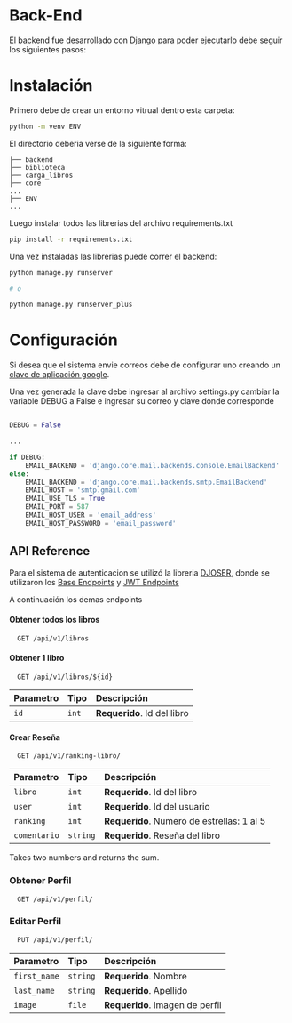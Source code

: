 
# Back-End

El backend fue desarrollado con Django para poder ejecutarlo debe seguir los siguientes pasos:

# Instalación

Primero debe de crear un entorno vitrual dentro esta carpeta:

```bash
python -m venv ENV

```

El directorio deberia verse de la siguiente forma:

```
├── backend
├── biblioteca
├── carga_libros
├── core
...
├── ENV
...
```

Luego instalar todos las librerias del archivo requirements.txt

```bash
pip install -r requirements.txt

```

Una vez instaladas las librerias puede correr el backend:

```bash
python manage.py runserver

# o

python manage.py runserver_plus

```

# Configuración

Si desea que el sistema envie correos debe de configurar uno creando un [clave de aplicación google](https://support.google.com/accounts/answer/185833?hl=es-419).

Una vez generada la clave debe ingresar al archivo settings.py cambiar la variable DEBUG a False e ingresar su correo y clave donde corresponde

```python

DEBUG = False

...

if DEBUG:
    EMAIL_BACKEND = 'django.core.mail.backends.console.EmailBackend'
else:
    EMAIL_BACKEND = 'django.core.mail.backends.smtp.EmailBackend'
    EMAIL_HOST = 'smtp.gmail.com'
    EMAIL_USE_TLS = True
    EMAIL_PORT = 587
    EMAIL_HOST_USER = 'email_address'
    EMAIL_HOST_PASSWORD = 'email_password'

```


## API Reference

Para el sistema de autenticacion se utilizó la libreria [DJOSER](https://djoser.readthedocs.io/en/latest/index.html), donde se utilizaron los [Base Endpoints](https://djoser.readthedocs.io/en/latest/base_endpoints.html) y [JWT Endpoints](https://djoser.readthedocs.io/en/latest/jwt_endpoints.html)

A continuación los demas endpoints

#### Obtener todos los libros

```http
  GET /api/v1/libros
```

#### Obtener 1 libro

```http
  GET /api/v1/libros/${id}
```

| Parametro | Tipo     | Descripción                       |
| :-------- | :------- | :-------------------------------- |
| `id`      | `int` | **Requerido**. Id del libro |

#### Crear Reseña

```http
  GET /api/v1/ranking-libro/
```

| Parametro | Tipo     | Descripción                       |
| :-------- | :------- | :-------------------------------- |
| `libro`      | `int` | **Requerido**. Id del libro |
| `user`      | `int` | **Requerido**. Id del usuario |
| `ranking`      | `int` | **Requerido**. Numero de estrellas: 1 al 5 |
| `comentario`      | `string` | **Requerido**. Reseña del libro |

Takes two numbers and returns the sum.

### Obtener Perfil

```http
  GET /api/v1/perfil/
```

### Editar Perfil

```http
  PUT /api/v1/perfil/
```

| Parametro | Tipo     | Descripción                       |
| :-------- | :------- | :-------------------------------- |
| `first_name`      | `string` | **Requerido**. Nombre |
| `last_name`      | `string` | **Requerido**. Apellido |
| `image`      | `file` | **Requerido**. Imagen de perfil |


